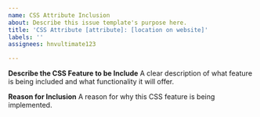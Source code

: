 ```yaml
---
name: CSS Attribute Inclusion
about: Describe this issue template's purpose here.
title: 'CSS Attribute [attribute]: [location on website]'
labels: ''
assignees: hnvultimate123

---
```


**Describe the CSS Feature to be Include**
A clear description of what feature is being included and what functionality it will offer.

**Reason for Inclusion**
A reason for why this CSS feature is being implemented.
